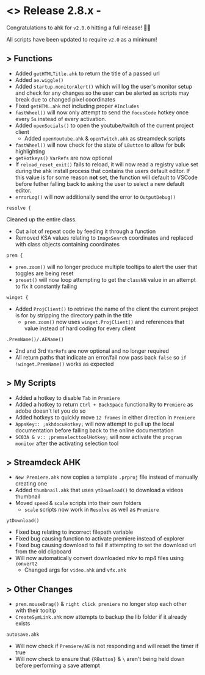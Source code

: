 # <> Release 2.8.x -
Congratulations to ahk for `v2.0.0` hitting a full release! 🎉🎉

All scripts have been updated to require `v2.0` as a minimum!

## > Functions
- Added `getHTMLTitle.ahk` to return the title of a passed url
- Added `ae.wiggle()`
- Added `startup.monitorAlert()` which will log the user's monitor setup and check for any changes so the user can be alerted as scripts may break due to changed pixel coordinates
- Fixed `getHTML.ahk` not including proper `#Includes`
- `fastWheel()` will now only attempt to send the `focusCode` hotkey once every `5s` instead of every activation.
- Added `openSocials()` to open the youtube/twitch of the current project client
    - Added `openYoutube.ahk` & `openTwitch.ahk` as streamdeck scripts
- `fastWheel()` will now check for the state of `LButton` to allow for bulk highlighting
- `getHotkeys()` `VarRefs` are now optional
- If `reload_reset_exit()` fails to reload, it will now read a registry value set during the ahk install process that contains the users default editor. If this value is for some reason **not** set, the function will default to VSCode before futher falling back to asking the user to select a new default editor.
- `errorLog()` will now additionally send the error to `OutputDebug()`

`resolve {`

Cleaned up the entire class.

- Cut a lot of repeat code by feeding it through a function
- Removed KSA values relating to `ImageSearch` coordinates and replaced with class objects containing coordinates

`prem {`
- `prem.zoom()` will no longer produce multiple tooltips to alert the user that toggles are being reset
- `preset()` will now loop attempting to get the `classNN` value in an attempt to fix it constantly failing

`winget {`
- Added `ProjClient()` to retrieve the name of the client the current project is for by stripping the directory path in the title
    - `prem.zoom()` now uses `winget.ProjClient()` and references that value instead of hard coding for every client

`.PremName()/.AEName()`
- 2nd and 3rd `VarRefs` are now optional and no longer required
- All return paths that indicate an error/fail now pass back `false` so `if !winget.PremName()` works as expected

## > My Scripts
- Added a hotkey to disable `Tab` in `Premiere`
- Added a hotkey to return `Ctrl + BackSpace` functionality to `Premiere` as adobe doesn't let you do so
- Added hotkeys to quickly move `12 frames` in either direction in `Premiere`
- `AppsKey:: ;akhdocuHotkey;` will now attempt to pull up the local documentation before falling back to the online documentation
- `SC03A & v:: ;premselecttoolHotkey;` will now activate the `program monitor` after the activating selection tool


## > Streamdeck AHK
- `New Premiere.ahk` now copies a template `.prproj` file instead of manually creating one
- Added `thumbnail.ahk` that uses `ytDownload()` to download a videos thumbnail
- Moved `speed` & `scale` scripts into their own folders
    - `scale` scripts now work in `Resolve` as well as `Premiere`

`ytDownload()`
- Fixed bug relating to incorrect filepath variable
- Fixed bug causing function to activate premiere instead of explorer
- Fixed bug causing download to fail if attempting to set the download url from the old clipboard
- Will now automatically convert downloaded mkv to mp4 files using `convert2`
    - Changed args for `video.ahk` and `vfx.ahk`

## > Other Changes
- `prem.mouseDrag()` & `right click premiere` no longer stop each other with their tooltip
- `CreateSymLink.ahk` now attempts to backup the lib folder if it already exists

`autosave.ahk`
- Will now check if `Premiere/AE` is not responding and will reset the timer if true
- Will now check to ensure that `{RButton}` & `\` aren't being held down before performing a save attempt